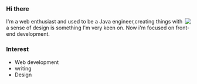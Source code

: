 ### Hi there

<img align="right" src="https://github-readme-stats.vercel.app/api?username=LastWhisperzzz&show_icons=true&icon_color=CE1D2D&text_color=718096&bg_color=ffffff&hide_title=true" />

I'm a web enthusiast and used to be a Java engineer,creating things with a sense of design is something I'm very keen on.
Now i'm focused on front-end development.

### Interest
- Web development
- writing
- Design




